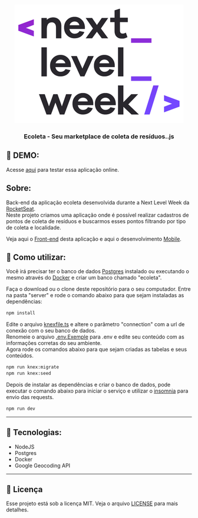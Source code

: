 <p align="center">
  <img  src="./assets/nlw2020.png">
</p>
<h3 align="center"> Ecoleta - Seu marketplace de coleta de resíduos..js </h3>
<p>
<p>

## :pushpin: DEMO:
Acesse [aqui](https://nlw-2020-web.herokuapp.com/) para testar essa aplicação online.

## Sobre:
Back-end da aplicação ecoleta desenvolvida durante a Next Level Week da [RocketSeat](https://rocketseat.com.br/).  
Neste projeto criamos uma aplicação onde é possível realizar cadastros de pontos de coleta de resíduos e buscarmos esses pontos filtrando por tipo de coleta e localidade.  
  
Veja aqui o [Front-end](https://github.com/muriloportugal/nlw-2020-web) desta aplicação e aqui o desenvolvimento [Mobile](https://github.com/muriloportugal/nlw-2020-mobile).  


  
## :checkered_flag: Como utilizar:
Você irá precisar ter o banco de dados [Postgres](https://www.postgresql.org/) instalado ou executando o mesmo através do [Docker](https://hub.docker.com/_/postgres) e criar um banco chamado "ecoleta".  

Faça o download ou o clone deste repositório para o seu computador. Entre na pasta "server" e rode o comando abaixo para que sejam instaladas as dependências:
```bash
npm install
```  

Edite o arquivo [knexfile.ts](./knexfile.ts) e altere o parâmetro "connection" com a url de conexão com o seu banco de dados.  
Renomeie o arquivo [.env.Exemple](./.env.Exemple) para .env e edite seu conteúdo com as informações corretas do seu ambiente.  
Agora rode os comandos abaixo para que sejam criadas as tabelas e seus conteúdos.
 ```bash
npm run knex:migrate
npm run knex:seed
```  

Depois de instalar as dependências e criar o banco de dados, pode executar o comando abaixo para iniciar o serviço e utilizar o [insomnia](https://insomnia.rest/) para envio das requests.
```bash
npm run dev
```
___
## :robot: Tecnologias:
- NodeJS
- Postgres
- Docker
- Google Geocoding API

---
## :memo: Licença

Esse projeto está sob a licença MIT. Veja o arquivo [LICENSE](./LICENSE) para mais detalhes.
